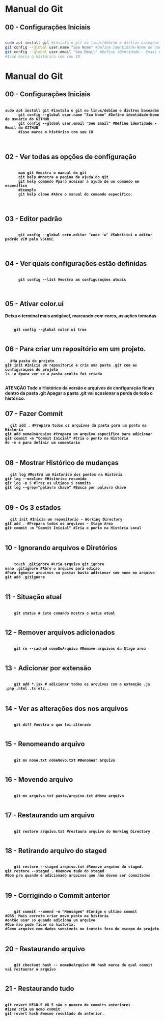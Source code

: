 # Manual do Git

## 00 - Configurações Iniciais

```bash

sudo apt install git #instala o git no linux/debian e distros baseadas
git config --global user.name "Seu Nome" #Define identidade-Nome de usuário do GITHUB
git config --global user.email "Seu Email" #Define identidade - Email do GITHUB
#Isso marca o histórico com seu ID
```



<h1>Manual do Git</h1>
<h2>00 - Configurações Iniciais</h2>
<pre>
      <code>
<strong color="red">sudo apt install git<strong> #instala o git no linux/debian e distros baseadas
      git config --global user.name &quot;Seu Nome&quot; #Define identidade-Nome de usuário do GITHUB
      git config --global user.email &quot;Seu Email&quot; #Define identidade - Email do GITHUB
      #Isso marca o histórico com seu ID
      </code>
  </pre>
<h2>02 - Ver todas as opções de configuração</h2>
<pre>
      <code>
      man git #mostra o manual do git
      git help #Mostra a pagina de ajuda do git 
      git help comando #para acessar a ajuda de um comando em especifico
      #Exemplo
      git help clone #Abre o manual do comando especifico.
      </code>
  </pre>
<h2>03 - Editor padrão</h2>
<pre>
    <code>
      git config --global core.editor &quot;code -w&quot; #Substitui o editor padrão VIM pelo VSCODE
    </code>
  </pre>
<h2>04 - Ver quais configurações estão definidas</h2>
<pre>
    <code>
      git config --list #mostra as configurações atuais
    </code>
  </pre>
<h2>05 - Ativar color.ui </h2>
<p>
  Deixa o terminal mais amigável, marcando com cores, as ações
  tomadas
</p>
<pre>
  <code>
    git config --global color.ui true 
  </code>
</pre>
<h2>06 - Para criar um repositório em um projeto.</h2>
<pre>
  <code>#Na pasta do projeto
git init #Inicia um repositorio e cria uma pasta .git com as configuraçoes do projeto
ls -a #para ver se a pasta oculta foi criada
</code>
</pre>
<p>
  <strong>ATENÇÃO</strong>
  Todo o Histórico da versão e arquivos de configuração ficam dentro da pasta <strong>.git </strong>
  Apagar a pasta <strong>.git</strong> vai ocasionar a perda de todo o histórico.
</p>
<h2>07 - Fazer Commit</h2>
<pre>
  <code>git add . #Prepara todos os arquivos da pasta para um ponto na História
git add nomeDoArquivo #Prepara um arquivo especifico para adicionar
git commit -m &quot;Commit Inicial&quot; #Cria o ponto na História
#o -m é para definir um comentario
</code>
</pre>
<h2>08 - Mostrar Histórico de mudanças</h2>
<pre>
  <code>git log #Mostra um Historico dos pontos na História
git log --oneline #Histórico resumido
git log -n 5 #Traz os ultimos 5 commits
git log --grep=&quot;palavra chave&quot; #Busca por palavra chave
</code>
</pre>
<h2>09 - Os 3 estados </h2>
<pre>
  <code>git init #Inicia um repositorio - Working Directory
git add . #Prepara todos os arquivos - Stage Area
git commit -m &quot;Commit Inicial&quot; #Cria o ponto na História Local 
</code>
</pre>
<h2>10 - Ignorando arquivos e Diretórios</h2>
<pre>
  <code>
    touch .gitignore #Cria arquivo git ignore
nano .gitignore #Abre o arquivo para edição
#Para ignorar arquivos ou pastas basta adicionar seu nome no arquivo
git add .gitignore
</code>
</pre>
<h2>11 - Situação atual</h2>
<pre>
  <code>
    git status # Este comando mostra o estus atual 
  </code>
</pre>
<h2>12 - Remover arquivos adicionados</h2>
<pre>
  <code>
    git rm --cached nomeDoArquivo #Remove arquivos da Stage area
  </code>
</pre>
<h2>13 - Adicionar por extensão</h2>
<pre>
  <code>
    git add *.jsx # adicionar todos os arquivos com a extenção .js .php .html .ts etc..
</code>
</pre>
<h2>14 - Ver as alterações dos nos arquivos</h2>
<pre>
  <code>
    git diff #mostra o que foi alterado
  </code>
</pre>
<h2>15 - Renomeando arquivo</h2>
<pre>
  <code>
    git mv nome.txt nomeNovo.txt #Renomear arquivo
  </code>
</pre>
<h2>16 - Movendo arquivo</h2>
<pre>
  <code>
    git mv arquivo.txt pasta/arquivo.txt #Move arquivo
  </code>
</pre>
<h2>17 - Restaurando um arquivo</h2>
<pre>
  <code>
    git restore arquivo.txt #restaura arquivo do Working Directory
  </code>
</pre>
<h2>18 - Retirando arquivo do staged</h2>
<pre>
  <code>
    git restore --staged arquivo.txt #Remove arquivo do staged. 
git restore --staged . #Remove tudo do staged
#Bom pra quando é adicionado arquivos que não devem ser commitados 
</code>
</pre>
<h2>19 - Corrigindo o Commit anterior</h2>
<pre>
  <code>
    git commit --amend -m &quot;Mensagem&quot; #Corige o ultimo commit 
#OBS: Mais correto criar novo ponto na história
#então usar so quando adiciona um arquivo 
#Que não pode ficar na historia. 
#Como arquivo com dados sensiveis ou inuteis fora do escopo do projeto
</code>
</pre>
<h2>20 - Restaurando arquivo</h2>
<pre>
  <code>
    git checkout hash -- nomeDoArquivo #O hash marca de qual commit vai restaurar o arquivo
  </code>
</pre>
<h2>21 - Restaurando tudo</h2>
<pre>
  <code>
git revert HEAD~5 #O 5 são o numero de commits anteriores
#isso cria um nomo commit
git revert hash #mesmo resultado do anterior.
</code>
</pre>